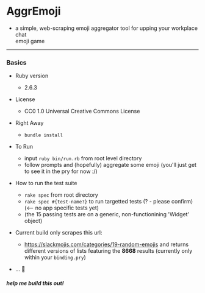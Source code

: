 # AggrEmoji
  - a simple, web-scraping emoji aggregator tool for upping your workplace chat    
    emoji game

----------

### Basics
* Ruby version
  - 2.6.3

* License
  - CC0 1.0 Universal Creative Commons License
  
* Right Away
  - `bundle install`
  
* To Run
  - input `ruby bin/run.rb` from root level directory
  - follow prompts and (hopefully) aggregate some emoji (you'll just get to see it in the pry for now :/)

* How to run the test suite
  - `rake spec` from root directory
  - `rake spec #{test-name?}` to run targetted tests (? - please confirm) (<-- no app specific tests yet)
  - (the 15 passing tests are on a generic, non-functionining 'Widget' object)
  
* Current build only scrapes this url:
  -  https://slackmojis.com/categories/19-random-emojis
   and returns different versions of lists featuring the **8668** results (currently only within your `binding.pry`)

* ... 🤠
##### help me build this out!
